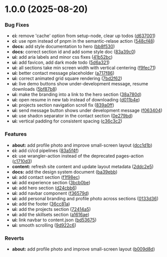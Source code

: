 # 1.0.0 (2025-08-20)


### Bug Fixes

* **ci:** remove 'cache' option from setup-node, clear up todos ([d637001](https://github.com/shivanshkc/shivansh.io/commit/d637001addc5953d91b2bebe18c3acd847be3e8c))
* **ci:** use npm instead of pnpm in the semantic-relase action ([548cf48](https://github.com/shivanshkc/shivansh.io/commit/548cf4877003504728010fec14fd37c1126782bc))
* **docs:** add style documentation to hero ([bb8f530](https://github.com/shivanshkc/shivansh.io/commit/bb8f530016ae52b34bee8734c1bdde32a04d599f))
* **docs:** correct section id and add some style doc ([83a39c0](https://github.com/shivanshkc/shivansh.io/commit/83a39c0bc354825120e283716dd5d93a07eaeca1))
* **ui:** add aria labels and minor css fixes ([41b52bc](https://github.com/shivanshkc/shivansh.io/commit/41b52bc8c5b57e23ba9b9519a8940e0735f30f8d))
* **ui:** add favicon, add dark mode todo ([5d6a321](https://github.com/shivanshkc/shivansh.io/commit/5d6a321ec429a894b16cdf83c9dfab754f3f2182))
* **ui:** all sections take min screen width with vertical centering ([f9fec71](https://github.com/shivanshkc/shivansh.io/commit/f9fec718230f276b828bfe7deca4fb99414d5276))
* **ui:** better contact message placeholder ([a717f86](https://github.com/shivanshkc/shivansh.io/commit/a717f8666c60f4e9290219b1ccce0ab3b99588e2))
* **ui:** correct animated grid square rendering ([7bd2f62](https://github.com/shivanshkc/shivansh.io/commit/7bd2f6229f100259bd6d7518df42527a6de0a52f))
* **ui:** live demo buttons show under-development message, resume downloads ([5bf87b8](https://github.com/shivanshkc/shivansh.io/commit/5bf87b86f3cae0367e6b3cc9718e3e66ac81bbf3))
* **ui:** make the branding into a link to the hero section ([38a780d](https://github.com/shivanshkc/shivansh.io/commit/38a780d08eb9cf9d735505f787c913e6f00b8883))
* **ui:** open resume in new tab instead of downloading ([d011b4e](https://github.com/shivanshkc/shivansh.io/commit/d011b4e4be70d7ac00a3bc62130ff1b92f3b8faf))
* **ui:** projects section navigation scroll fix ([839a0ff](https://github.com/shivanshkc/shivansh.io/commit/839a0ff0679f69a609024fc442684c6c5cd6c594))
* **ui:** send message button shows under development message ([f063404](https://github.com/shivanshkc/shivansh.io/commit/f063404957d5c3266b9aa30af593782d5cc90829))
* **ui:** use shadcn separator in the contact section ([0e279bd](https://github.com/shivanshkc/shivansh.io/commit/0e279bdc0787e8aebf5e82c3503afa831486bf44))
* **ui:** vertical padding for consistent spacing ([c36c3c2](https://github.com/shivanshkc/shivansh.io/commit/c36c3c2934e6a8a9ef582256579cb89fa80292aa))


### Features

* **about:** add profile photo and improve small-screen layout ([dcc1d1b](https://github.com/shivanshkc/shivansh.io/commit/dcc1d1bf28a05325fc4470f504e7df72bbca27e2))
* **ci:** add ci/cd pipelines ([83a5f4f](https://github.com/shivanshkc/shivansh.io/commit/83a5f4f726b4cbc9a5725e5bb3f9d668b4e80a12))
* **ci:** use wrangler-action instead of the deprecated pages-action ([c1710d3](https://github.com/shivanshkc/shivansh.io/commit/c1710d36879374abc111590a46efacca59256e69))
* **content:** refresh site content and update layout metadata ([2ddc2e5](https://github.com/shivanshkc/shivansh.io/commit/2ddc2e5839b84072a2c70988d872245b794d2b35))
* **docs:** add the design system document ([ba39ebb](https://github.com/shivanshkc/shivansh.io/commit/ba39ebbfde9f354ed6e857ed78ec3bc4ae9efb19))
* **ui:** add contact section ([f1f98ec](https://github.com/shivanshkc/shivansh.io/commit/f1f98ec4448f897ab71decd6fe8045563c11497f))
* **ui:** add experience section ([3bcb0be](https://github.com/shivanshkc/shivansh.io/commit/3bcb0be1208889ad2030ed1787dfc93724ca710f))
* **ui:** add hero section ([d24cbb6](https://github.com/shivanshkc/shivansh.io/commit/d24cbb60db207e3df97322234ba28fbc59a506cb))
* **ui:** add navbar component ([f36579d](https://github.com/shivanshkc/shivansh.io/commit/f36579df3e533f16f426be8c0f814190da1801d3))
* **ui:** add personal branding and profile photo across sections ([0133d36](https://github.com/shivanshkc/shivansh.io/commit/0133d36ef93a298e671aa7a9b1e62be7073a0f91))
* **ui:** add the footer ([36cc81a](https://github.com/shivanshkc/shivansh.io/commit/36cc81a8a932ac53508f3f36f944e6ebea978e09))
* **ui:** add the projects section ([72414a5](https://github.com/shivanshkc/shivansh.io/commit/72414a574f8b9696092fd07cf3e309e3fdf04019))
* **ui:** add the skillsets section ([a1616ae](https://github.com/shivanshkc/shivansh.io/commit/a1616aea64a7a5b3b9bd7c0b8d6b9895bb5bf96b))
* **ui:** link navbar to content.json ([bd53675](https://github.com/shivanshkc/shivansh.io/commit/bd536753960efdb0e9bbc3a761a99b51fe2cccd1))
* **ui:** smooth scrolling ([9d922c6](https://github.com/shivanshkc/shivansh.io/commit/9d922c63556c85858180df0097d9a10ae86359a0))


### Reverts

* **about:** add profile photo and improve small-screen layout ([b009d8d](https://github.com/shivanshkc/shivansh.io/commit/b009d8d0701c8c00326f29ba10c69b117951dd7c))
